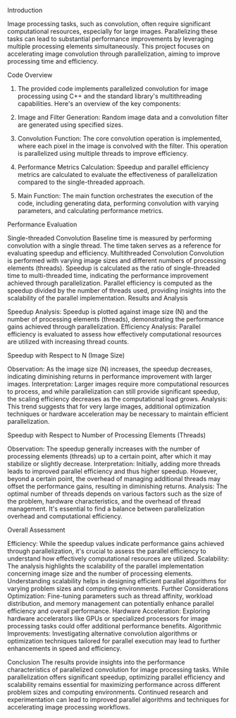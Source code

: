 Introduction

Image processing tasks, such as convolution, often require significant computational resources, especially for large images. Parallelizing these tasks can lead to substantial performance improvements by leveraging multiple processing elements simultaneously. This project focuses on accelerating image convolution through parallelization, aiming to improve processing time and efficiency.

Code Overview
1. The provided code implements parallelized convolution for image processing using C++ and the standard library's multithreading capabilities. Here's an overview of the key components:

2. Image and Filter Generation: Random image data and a convolution filter are generated using specified sizes.

3. Convolution Function: The core convolution operation is implemented, where each pixel in the image is convolved with the filter. This operation is parallelized using multiple threads to improve efficiency.

4. Performance Metrics Calculation: Speedup and parallel efficiency metrics are calculated to evaluate the effectiveness of parallelization compared to the single-threaded approach.

5. Main Function: The main function orchestrates the execution of the code, including generating data, performing convolution with varying parameters, and calculating performance metrics.

Performance Evaluation

Single-threaded Convolution
Baseline time is measured by performing convolution with a single thread.
The time taken serves as a reference for evaluating speedup and efficiency.
Multithreaded Convolution
Convolution is performed with varying image sizes and different numbers of processing elements (threads).
Speedup is calculated as the ratio of single-threaded time to multi-threaded time, indicating the performance improvement achieved through parallelization.
Parallel efficiency is computed as the speedup divided by the number of threads used, providing insights into the scalability of the parallel implementation.
Results and Analysis

Speedup Analysis: Speedup is plotted against image size (N) and the number of processing elements (threads), demonstrating the performance gains achieved through parallelization.
Efficiency Analysis: Parallel efficiency is evaluated to assess how effectively computational resources are utilized with increasing thread counts.

Speedup with Respect to N (Image Size)

Observation: As the image size (N) increases, the speedup decreases, indicating diminishing returns in performance improvement with larger images.
Interpretation: Larger images require more computational resources to process, and while parallelization can still provide significant speedup, the scaling efficiency decreases as the computational load grows.
Analysis: This trend suggests that for very large images, additional optimization techniques or hardware acceleration may be necessary to maintain efficient parallelization.

Speedup with Respect to Number of Processing Elements (Threads)

Observation: The speedup generally increases with the number of processing elements (threads) up to a certain point, after which it may stabilize or slightly decrease.
Interpretation: Initially, adding more threads leads to improved parallel efficiency and thus higher speedup. However, beyond a certain point, the overhead of managing additional threads may offset the performance gains, resulting in diminishing returns.
Analysis: The optimal number of threads depends on various factors such as the size of the problem, hardware characteristics, and the overhead of thread management. It's essential to find a balance between parallelization overhead and computational efficiency.

Overall Assessment

Efficiency: While the speedup values indicate performance gains achieved through parallelization, it's crucial to assess the parallel efficiency to understand how effectively computational resources are utilized.
Scalability: The analysis highlights the scalability of the parallel implementation concerning image size and the number of processing elements. Understanding scalability helps in designing efficient parallel algorithms for varying problem sizes and computing environments.
Further Considerations
Optimization: Fine-tuning parameters such as thread affinity, workload distribution, and memory management can potentially enhance parallel efficiency and overall performance.
Hardware Acceleration: Exploring hardware accelerators like GPUs or specialized processors for image processing tasks could offer additional performance benefits.
Algorithmic Improvements: Investigating alternative convolution algorithms or optimization techniques tailored for parallel execution may lead to further enhancements in speed and efficiency.

Conclusion
The results provide insights into the performance characteristics of parallelized convolution for image processing tasks. While parallelization offers significant speedup, optimizing parallel efficiency and scalability remains essential for maximizing performance across different problem sizes and computing environments. Continued research and experimentation can lead to improved parallel algorithms and techniques for accelerating image processing workflows.








